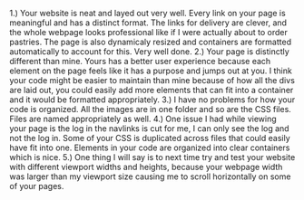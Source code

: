 1.) Your website is neat and layed out very well. Every link on your
    page is meaningful and has a distinct format. The links for delivery
    are clever, and the whole webpage looks professional like if I were 
    actually about to order pastries. The page is also dynamicaly resized 
    and containers are formatted automatically to account for this.
    Very well done.
2.) Your page is distinctly different than mine. Yours has a better user 
    experience because each element on the page feels like it has a purpose 
    and jumps out at you. I think your code might be easier to maintain
    than mine because of how all the divs are laid out, you could easily 
    add more elements that can fit into a container and it would be 
    formatted appropriately.
3.) I have no problems for how your code is organized. All the images are
    in one folder and so are the CSS files. Files are named appropriately
    as well.
4.) One issue I had while viewing your page is the log in the navlinks is cut
    for me, I can only see the log and not the log in. Some of your CSS
    is duplicated across files that could easily have fit into one.
    Elements in your code are organized into clear containers which is nice.
5.) One thing I will say is to next time try and test your website with 
    different viewport widths and heights, because your webpage width was 
    larger than my viewport size causing me to scroll horizontally on some
    of your pages.
